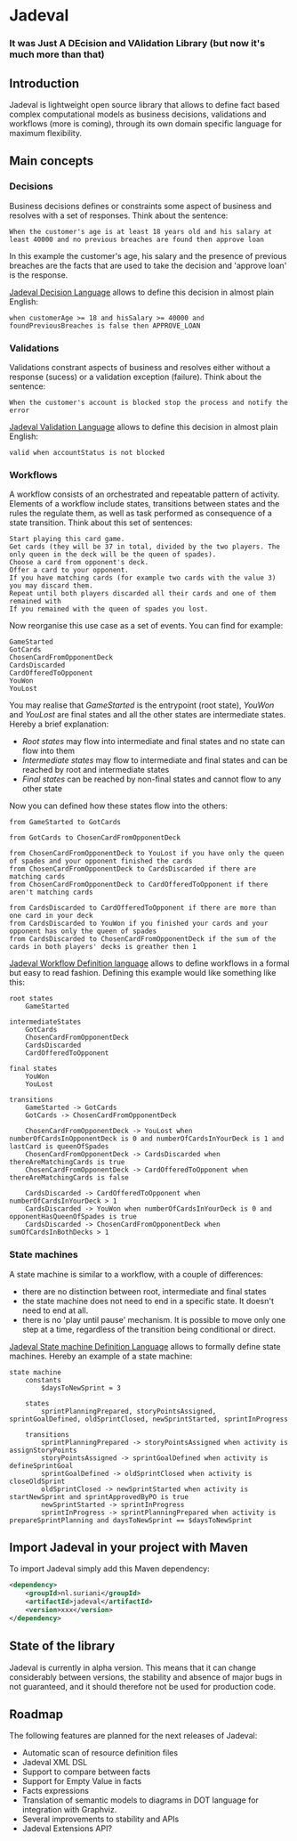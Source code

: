 # Jadeval
### It was Just A DEcision and VAlidation Library (but now it's much more than that)

## Introduction
Jadeval is lightweight open source library that allows to define fact based complex computational models as business decisions, validations and workflows (more is coming), 
through its own domain specific language for maximum flexibility.

## Main concepts
### Decisions
Business decisions defines or constraints some aspect of business and resolves with a set of responses.
Think about the sentence:
~~~~
When the customer's age is at least 18 years old and his salary at least 40000 and no previous breaches are found then approve loan
~~~~

In this example the customer's age, his salary and the presence of previous breaches are the facts that are used to take
 the decision and 'approve loan' is the response.
 
[Jadeval Decision Language](docs/Decision.md) allows to define this decision in almost plain English: 
~~~~
when customerAge >= 18 and hisSalary >= 40000 and foundPreviousBreaches is false then APPROVE_LOAN
~~~~

### Validations
Validations constrant aspects of business and resolves either without a response (sucess) or a validation exception (failure).
Think about the sentence:
~~~~
When the customer's account is blocked stop the process and notify the error
~~~~

[Jadeval Validation Language](docs/Validation.md) allows to define this decision in almost plain English: 
~~~~
valid when accountStatus is not blocked
~~~~

### Workflows
A workflow consists of an orchestrated and repeatable pattern of activity. Elements of a workflow include states, 
transitions between states and the rules the regulate them, as well as task performed as consequence of a state transition.
Think about this set of sentences:
~~~~
Start playing this card game.
Get cards (they will be 37 in total, divided by the two players. The only queen in the deck will be the queen of spades).
Choose a card from opponent's deck.
Offer a card to your opponent.
If you have matching cards (for example two cards with the value 3) you may discard them.
Repeat until both players discarded all their cards and one of them remained with
If you remained with the queen of spades you lost. 
~~~~

Now reorganise this use case as a set of events. You can find for example:
~~~~
GameStarted
GotCards
ChosenCardFromOpponentDeck
CardsDiscarded
CardOfferedToOpponent
YouWon
YouLost
~~~~
You may realise that _GameStarted_ is the entrypoint (root state), _YouWon_ and _YouLost_ are final states
and all the other states are intermediate states. Hereby a brief explanation:
- *Root states* may flow into intermediate and final states and no state can flow into them
- *Intermediate states* may flow to intermediate and final states and can be reached by root and intermediate states
- *Final states* can be reached by non-final states and cannot flow to any other state

Now you can defined how these states flow into the others:
~~~~
from GameStarted to GotCards

from GotCards to ChosenCardFromOpponentDeck

from ChosenCardFromOpponentDeck to YouLost if you have only the queen of spades and your opponent finished the cards
from ChosenCardFromOpponentDeck to CardsDiscarded if there are matching cards
from ChosenCardFromOpponentDeck to CardOfferedToOpponent if there aren't matching cards

from CardsDiscarded to CardOfferedToOpponent if there are more than one card in your deck
from CardsDiscarded to YouWon if you finished your cards and your opponent has only the queen of spades
from CardsDiscarded to ChosenCardFromOpponentDeck if the sum of the cards in both players' decks is greather then 1
~~~~

[Jadeval Workflow Definition language](docs/Workflow.md) allows to define workflows in a formal but easy to read fashion.
Defining this example would like something like this:
~~~~
root states
    GameStarted

intermediateStates
    GotCards
    ChosenCardFromOpponentDeck
    CardsDiscarded
    CardOfferedToOpponent

final states
    YouWon
    YouLost

transitions
    GameStarted -> GotCards
    GotCards -> ChosenCardFromOpponentDeck

    ChosenCardFromOpponentDeck -> YouLost when numberOfCardsInOpponentDeck is 0 and numberOfCardsInYourDeck is 1 and lastCard is queenOfSpades
    ChosenCardFromOpponentDeck -> CardsDiscarded when thereAreMatchingCards is true
    ChosenCardFromOpponentDeck -> CardOfferedToOpponent when thereAreMatchingCards is false
    
    CardsDiscarded -> CardOfferedToOpponent when numberOfCardsInYourDeck > 1
    CardsDiscarded -> YouWon when numberOfCardsInYourDeck is 0 and opponentHasQueenOfSpades is true
    CardsDiscarded -> ChosenCardFromOpponentDeck when sumOfCardsInBothDecks > 1
~~~~

### State machines
A state machine is similar to a workflow, with a couple of differences:
- there are no distinction between root, intermediate and final states
- the state machine does not need to end in a specific state. It doesn't need to end at all.
- there is no 'play until pause' mechanism. It is possible to move only one step at a time, regardless of the transition being
conditional or direct.

[Jadeval State machine Definition Language](docs/StateMachine.md) allows to formally define state machines.
Hereby an example of a state machine:
~~~~
state machine
    constants
        $daysToNewSprint = 3

    states
        sprintPlanningPrepared, storyPointsAssigned, sprintGoalDefined, oldSprintClosed, newSprintStarted, sprintInProgress

    transitions
        sprintPlanningPrepared -> storyPointsAssigned when activity is assignStoryPoints
        storyPointsAssigned -> sprintGoalDefined when activity is defineSprintGoal
        sprintGoalDefined -> oldSprintClosed when activity is closeOldSprint
        oldSprintClosed -> newSprintStarted when activity is startNewSprint and sprintApprovedByPO is true
        newSprintStarted -> sprintInProgress
        sprintInProgress -> sprintPlanningPrepared when activity is prepareSprintPlanning and daysToNewSprint == $daysToNewSprint
~~~~

## Import Jadeval in your project with Maven
To import Jadeval simply add this Maven dependency:
````xml
<dependency>
    <groupId>nl.suriani</groupId>
    <artifactId>jadeval</artifactId>
    <version>xxx</version>
</dependency>
````

## State of the library
Jadeval is currently in alpha version. This means that it can change considerably between versions,
the stability and absence of major bugs in not guaranteed, and it should therefore not be used for production code.

## Roadmap
The following features are planned for the next releases of Jadeval:
- Automatic scan of resource definition files
- Jadeval XML DSL
- Support to compare between facts
- Support for Empty Value in facts
- Facts expressions
- Translation of semantic models to diagrams in DOT language for integration with Graphviz.
- Several improvements to stability and APIs
- Jadeval Extensions API?

